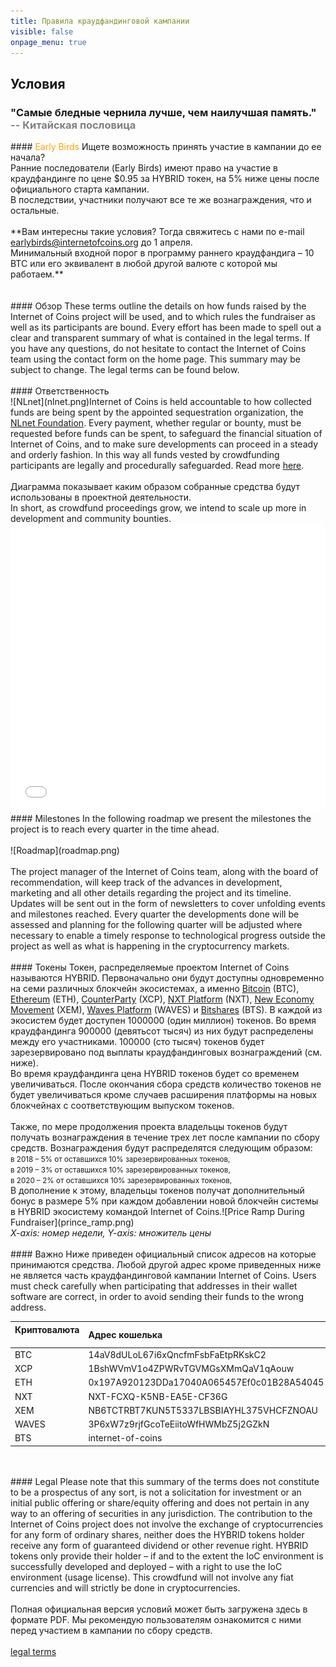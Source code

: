 ```yaml
---
title: Правила краудфандинговой кампании
visible: false
onpage_menu: true
---
```


## Условия
<h3>"Самые бледные чернила лучше, чем наилучшая память."<br><span style="color:gray;"> -- Китайская пословица</span></h3>
#### <span style="color: orange;">Early Birds</span>
Ищете возможность принять участие в кампании до ее начала?<br>Ранние последователи (Early Birds) имеют право на участие в краудфандинге по цене $0.95 за HYBRID токен, на 5% ниже цены после официального старта кампании.<br>В последствии, участники получают все те же вознаграждения, что и остальные.
<br><br>**Вам интересны такие условия? Тогда свяжитесь с нами по e-mail <a href="mailto:earlybirds@internetofcoins.org">earlybirds@internetofcoins.org</a> до 1 апреля.<br /> Минимальный входной порог в программу раннего краудфандига – 10 BTC или его эквивалент в любой другой валюте с которой мы работаем.**
<br><br><br>
#### Обзор
These terms outline the details on how funds raised by the Internet of Coins project will be used, and to which rules the fundraiser as well as its participants are bound. Every effort has been made to spell out a clear and transparent summary of what is contained in the legal terms. If you have any questions, do not hesitate to contact the Internet of Coins team using the contact form on the home page. This summary may be subject to change. The legal terms can be found below.
<br><br>
#### Ответственность
<span class="column-left" style="width: 200px;"><br>![NLnet](nlnet.png)</span><span class="column-right">Internet of Coins is held accountable to how collected funds are being spent by the appointed sequestration organization, the <a href="https://nlnet.nl" target="_blank">NLnet Foundation</a>. Every payment, whether regular or bounty, must be requested before funds can be spent, to safeguard the financial situation of Internet of Coins, and to make sure developments can proceed in a steady and orderly fashion. In this way all funds vested by crowdfunding participants are legally and procedurally safeguarded. Read more <a href="https://coinstorm.net/terms/NLnet_letter.pdf">here</a>.</span>
<br><br>
Диаграмма показывает каким образом собранные средства будут использованы в проектной деятельности.<br />
In short, as crowdfund proceedings grow, we intend to scale up more in development and community bounties.<br />
<iframe src="/piechart/index.html" frameborder="0" style="width: 100%; height: 460px; border: 0px solid #CCC; border-radius: 12px;">You need a frames capable browser to access the pie chart detailing funding round spending.</iframe>
#### Milestones
In the following roadmap we present the milestones the project is to reach every quarter in the time ahead.
<br><br>
![Roadmap](roadmap.png)
<br><br>
The project manager of the Internet of Coins team, along with the board of recommendation, will keep track of the advances in development, marketing and all other details regarding the project and its timeline. Updates will be sent out in the form of newsletters to cover unfolding events and milestones reached. Every quarter the developments done will be assessed and planning for the following quarter will be adjusted where necessary to enable a timely response to technological progress outside the project as well as what is happening in the cryptocurrency markets. 
<br><br>
#### Токены
Токен, распределяемые проектом Internet of Coins называются HYBRID. Первоначально они будут доступны одновременно на семи различных блокчейн экосистемах, а именно <a href="https://bitcoin.com" target="_blank">Bitcoin</a> (BTC), <a href="https://ethereum.org" target="_blank">Ethereum</a> (ETH), <a href="https://counterparty.io" target="_blank">CounterParty</a> (XCP), <a href="http://nxt.org/" target="_blank">NXT Platform</a> (NXT), <a href="https://www.nem.io/" target="_blank">New Economy Movement</a> (XEM), <a href="https://wavesplatform.com/" target="_blank">Waves Platform</a> (WAVES) и <a href="https://bitshares.org/" target="_blank">Bitshares</a> (BTS).
В каждой из экосистем будет доступен 1000000 (один миллион) токенов. Во время краудфандинга 900000 (девятьсот тысяч) из них будут распределены между его участниками. 100000 (сто тысяч) токенов будет зарезервировано под выплаты краудфандинговых вознаграждений (см. ниже).
<span class="column-left"><br>Во время краудфандинга цена HYBRID токенов будет со временем увеличиваться. После окончания сбора средств количество токенов не будет увеличиваться кроме случаев расширения платформы на новых блокчейнах с соответствующим выпуском токенов.<br><br>Также, по мере продолжения проекта владельцы токенов будут получать вознаграждения в течение трех лет после кампании по сбору средств. Вознаграждения будут распределятся следующим образом:<small><br>
в 2018 – 5% от оставшихся 10% зарезервированных токенов,<br>
в 2019 – 3% от оставшихся 10% зарезервированных токенов,<br>
в 2020 – 2% от оставшихся 10% зарезервированных токенов,<br></small>
В дополнение к этому, владельцы токенов получат дополнительный бонус в размере 5% при каждом добавлении новой блокчейн системы в HYBRID экосистему командой Internet of Coins.</span><span class="column-right">![Price Ramp During Fundraiser](prince_ramp.png)<br>
<em>X-axis: номер недели, Y-axis: множитель цены</em></span>
<br><br>
#### Важно
Ниже приведен официальный список адресов на которые принимаются средства. Любой другой адрес кроме приведенных ниже не является часть краудфандинговой кампании Internet of Coins. Users must check carefully when participating that addresses in their wallet software are correct, in order to avoid sending their funds to the wrong address.
<br>
<center><table style="text-align: left;">
<thead><tr><th>Криптовалюта &nbsp;&nbsp;&nbsp;&nbsp;&nbsp;</th><th>Адрес кошелька</th></tr></thead>
<tbody>
<tr><td>BTC</td><td>14aV8dULoL67i6xQncfmFsbFaEtpRKskC2</td></tr>
<tr><td>XCP</td><td>1BshWVmV1o4ZPWRvTGVMGsXMmQaV1qAouw</td></tr>
<tr><td>ETH</td><td>0x197A920123DDa17040A065457Ef0c01B28A54045</td></tr>
<tr><td>NXT</td><td>NXT-FCXQ-K5NB-EA5E-CF36G</td></tr>
<tr><td>XEM</td><td>NB6TCTRBT7KUN5T5337LBSBIAYHL375VHCFZNOAU</td></tr>
<tr><td>WAVES</td><td>3P6xW7z9rjfGcoTeEiitoWfHWMbZ5j2GZkN</td></tr>
<tr><td>BTS</td><td>internet-of-coins</td></tr>
</tbody></table></center>
<br><br>
#### Legal
Please note that this summary of the terms does not constitute to be a prospectus of any sort, is not a solicitation for investment or an initial public offering or share/equity offering and does not pertain in any way to an offering of securities in any jurisdiction.
The contribution to the Internet of Coins project does not involve the exchange of cryptocurrencies for any form of ordinary shares, neither does the HYBRID tokens holder receive any form of guaranteed dividend or other revenue right. HYBRID tokens only provide their holder – if and to the extent the IoC environment is successfully developed and deployed – with a right to use the IoC environment (usage license).
This crowdfund will not involve any fiat currencies and will strictly be done in cryptocurrencies.
<br><br>
Полная официальная версия условий может быть загружена здесь в формате PDF. Мы рекомендую пользователям ознакомится с ними перед участием в кампании по сбору средств.<br><br>
<a class="page-scroll btn btn-xl" href="/IoC_crowdfund_terms.pdf" target="_blank">legal terms</a>
<br><br>